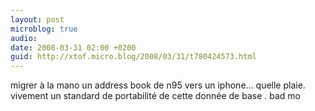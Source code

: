 ```yaml
---
layout: post
microblog: true
audio: 
date: 2008-03-31 02:00 +0200
guid: http://xtof.micro.blog/2008/03/31/t780424573.html
---
```

migrer à la mano un address book de n95 vers un iphone... quelle plaie. vivement un standard de portabilité de cette donnée de base . bad mo
